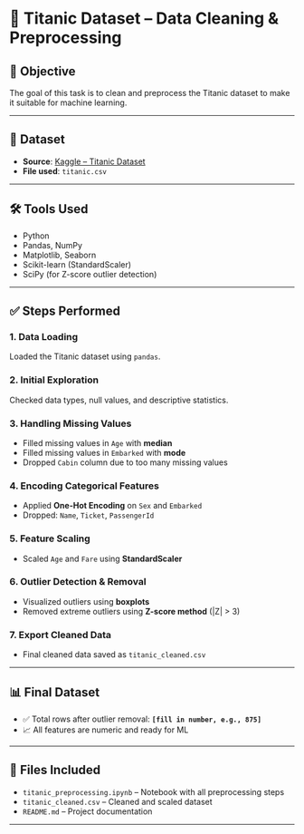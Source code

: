# 🧹 Titanic Dataset – Data Cleaning & Preprocessing

## 📌 Objective
The goal of this task is to clean and preprocess the Titanic dataset to make it suitable for machine learning.

---

## 📁 Dataset
- **Source**: [Kaggle – Titanic Dataset](https://www.kaggle.com/datasets/yasserh/titanic-dataset)
- **File used**: `titanic.csv`

---

## 🛠 Tools Used
- Python
- Pandas, NumPy
- Matplotlib, Seaborn
- Scikit-learn (StandardScaler)
- SciPy (for Z-score outlier detection)

---

## ✅ Steps Performed

### 1. Data Loading
Loaded the Titanic dataset using `pandas`.

### 2. Initial Exploration
Checked data types, null values, and descriptive statistics.

### 3. Handling Missing Values
- Filled missing values in `Age` with **median**
- Filled missing values in `Embarked` with **mode**
- Dropped `Cabin` column due to too many missing values

### 4. Encoding Categorical Features
- Applied **One-Hot Encoding** on `Sex` and `Embarked`
- Dropped: `Name`, `Ticket`, `PassengerId`

### 5. Feature Scaling
- Scaled `Age` and `Fare` using **StandardScaler**

### 6. Outlier Detection & Removal
- Visualized outliers using **boxplots**
- Removed extreme outliers using **Z-score method** (|Z| > 3)

### 7. Export Cleaned Data
- Final cleaned data saved as `titanic_cleaned.csv`

---

## 📊 Final Dataset
- ✅ Total rows after outlier removal: **`[fill in number, e.g., 875]`**
- 📈 All features are numeric and ready for ML

---

## 📂 Files Included
- `titanic_preprocessing.ipynb` – Notebook with all preprocessing steps
- `titanic_cleaned.csv` – Cleaned and scaled dataset
- `README.md` – Project documentation

---
